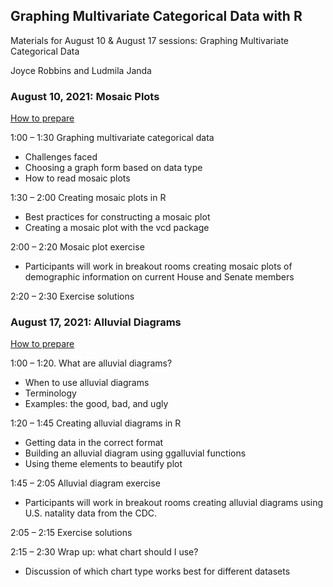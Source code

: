 ## Graphing Multivariate Categorical Data with R

Materials for August 10 & August 17 sessions: Graphing Multivariate Categorical Data

Joyce Robbins and Ludmila Janda


### August 10, 2021:  Mosaic Plots

[How to prepare](https://github.com/jtr13/graphcat21/blob/main/readme/prep1.md)

1:00 – 1:30  Graphing multivariate categorical data
* Challenges faced
* Choosing a graph form based on data type
* How to read mosaic plots

1:30 – 2:00  Creating mosaic plots in R
* Best practices for constructing a mosaic plot
* Creating a mosaic plot with the vcd package 

2:00 – 2:20 Mosaic plot exercise
* Participants will work in breakout rooms creating mosaic plots of demographic information on current House and Senate members

2:20 – 2:30	Exercise solutions



### August 17, 2021:  Alluvial Diagrams

[How to prepare](https://github.com/jtr13/graphcat21/blob/main/readme/prep2.md)

1:00 – 1:20. What are alluvial diagrams?
* When to use alluvial diagrams
* Terminology
* Examples: the good, bad, and ugly

1:20 – 1:45  Creating alluvial diagrams in R
* Getting data in the correct format
* Building an alluvial diagram using ggalluvial functions
* Using theme elements to beautify plot
		
1:45 – 2:05  Alluvial diagram exercise	
* Participants will work in breakout rooms creating alluvial diagrams using U.S. natality data from the CDC.

2:05 – 2:15	Exercise solutions

2:15 – 2:30 	Wrap up: what chart should I use?
* Discussion of which chart type works best for different datasets


